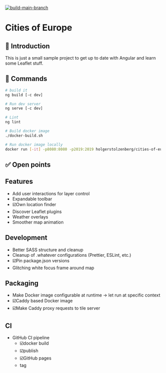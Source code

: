 [![build-main-branch](https://github.com/holgerstolzenberg/cities-of-europe/actions/workflows/main-branch-build.yml/badge.svg?branch=main)](https://github.com/holgerstolzenberg/cities-of-europe/actions/workflows/main-branch-build.yml)

# Cities of Europe

## 🚀 Introduction

This is just a small sample project to get up to date with Angular and learn some Leaflet stuff.

## 🫡 Commands

```bash
# build it
ng build [-c dev]

# Run dev server
ng serve [-c dev]

# Lint
ng lint

# Build docker image
./docker-build.sh

# Run docker image locally
docker run [-it] -p8080:8080 -p2019:2019 holgerstolzenberg/cities-of-europe
```

## ✅ Open points

## Features

- Add user interactions for layer control
- Expandable toolbar
- ☑️Own location finder
- Discover Leaflet plugins
- Weather overlays
- Smoother map animation

## Development

- Better SASS structure and cleanup
- Cleanup of .whatever configurations (Prettier, ESLint, etc.)
- ☑️Pin package.json versions
- Glitching white focus frame around map

## Packaging

- Make Docker image configurable at runtime -> let run at specific context
- ☑️Caddy based Docker image
- ☑️Make Caddy proxy requests to tile server

## CI

- GitHub CI pipeline
  - ☑️docker build
  - ☑️publish
  - ☑️GitHub pages
  - tag
